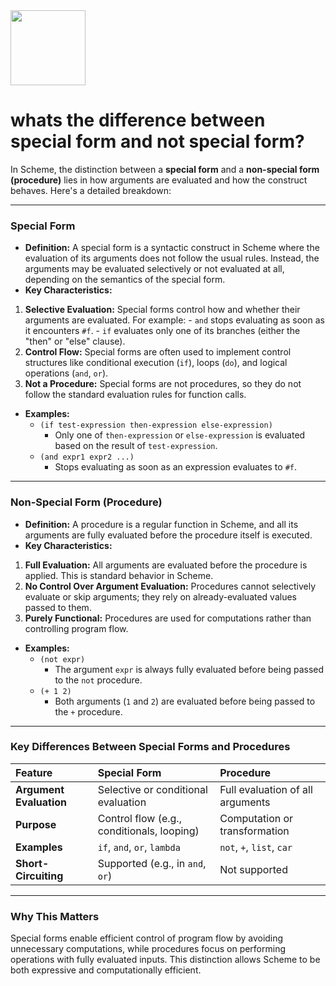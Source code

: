 <img src="https://r2cdn.perplexity.ai/pplx-full-logo-primary-dark%402x.png" class="logo" width="120"/>

# whats the difference between special form and not special form?

In Scheme, the distinction between a **special form** and a **non-special form (procedure)** lies in how arguments are evaluated and how the construct behaves. Here's a detailed breakdown:

---

### **Special Form**

- **Definition:** A special form is a syntactic construct in Scheme where the evaluation of its arguments does not follow the usual rules. Instead, the arguments may be evaluated selectively or not evaluated at all, depending on the semantics of the special form.
- **Key Characteristics:**

1. **Selective Evaluation:** Special forms control how and whether their arguments are evaluated. For example:
        - `and` stops evaluating as soon as it encounters `#f`.
        - `if` evaluates only one of its branches (either the "then" or "else" clause).
2. **Control Flow:** Special forms are often used to implement control structures like conditional execution (`if`), loops (`do`), and logical operations (`and`, `or`).
3. **Not a Procedure:** Special forms are not procedures, so they do not follow the standard evaluation rules for function calls.
- **Examples:**
    - `(if test-expression then-expression else-expression)`
        - Only one of `then-expression` or `else-expression` is evaluated based on the result of `test-expression`.
    - `(and expr1 expr2 ...)`
        - Stops evaluating as soon as an expression evaluates to `#f`.

---

### **Non-Special Form (Procedure)**

- **Definition:** A procedure is a regular function in Scheme, and all its arguments are fully evaluated before the procedure itself is executed.
- **Key Characteristics:**

1. **Full Evaluation:** All arguments are evaluated before the procedure is applied. This is standard behavior in Scheme.
2. **No Control Over Argument Evaluation:** Procedures cannot selectively evaluate or skip arguments; they rely on already-evaluated values passed to them.
3. **Purely Functional:** Procedures are used for computations rather than controlling program flow.
- **Examples:**
    - `(not expr)`
        - The argument `expr` is always fully evaluated before being passed to the `not` procedure.
    - `(+ 1 2)`
        - Both arguments (`1` and `2`) are evaluated before being passed to the `+` procedure.

---

### **Key Differences Between Special Forms and Procedures**

| Feature | Special Form | Procedure |
| :-- | :-- | :-- |
| **Argument Evaluation** | Selective or conditional evaluation | Full evaluation of all arguments |
| **Purpose** | Control flow (e.g., conditionals, looping) | Computation or transformation |
| **Examples** | `if`, `and`, `or`, `lambda` | `not`, `+`, `list`, `car` |
| **Short-Circuiting** | Supported (e.g., in `and`, `or`) | Not supported |

---

### Why This Matters

Special forms enable efficient control of program flow by avoiding unnecessary computations, while procedures focus on performing operations with fully evaluated inputs. This distinction allows Scheme to be both expressive and computationally efficient.

